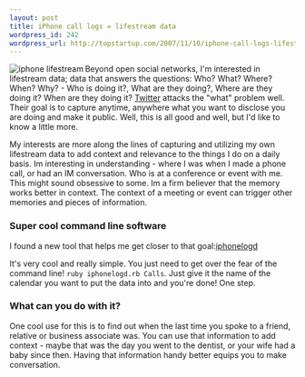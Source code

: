 ```yaml
--- 
layout: post
title: iPhone call logs = lifestream data
wordpress_id: 242
wordpress_url: http://topstartup.com/2007/11/10/iphone-call-logs-lifestream-data/
---
```

<a href="http://img219.imageshack.us/img219/7262/phonecalaq6.png"><img src="http://img77.imageshack.us/img77/2352/phonecalthumbqz3.png" alt="iphone lifestream" align="left"/></a>Beyond open social networks, I'm interested in lifestream data; data that answers the questions: Who? What? Where? When? Why? - Who is doing it?, What are they doing?, Where are they doing it? When are they doing it? <a href="http://twitter.com/topstartup">Twitter</a> attacks the "what" problem well. Their goal is to capture anytime, anywhere what you want to disclose you are doing and make it public. Well, this is all good and well, but I'd like to know a little more.<!--more-->

My interests are more along the lines of capturing and utilizing my own lifestream data to add context and relevance to the things I do on a daily basis. Im interesting in understanding - where I was when I made a phone call, or had an IM conversation. Who is at a conference or event with me. This might sound obsessive to some. Im a firm believer that the memory works better in context. The context of a meeting or event can trigger other memories and pieces of information.

<h3>Super cool command line software</h3>
I found a new tool that helps me get closer to that goal:<a href="http://code.google.com/p/iphonelogd/">iphonelogd</a>

It's very cool and really simple. You just need to get over the fear of the command line! <code>ruby iphonelogd.rb Calls</code>. Just give it the name of the calendar you want to put the data into and you're done! One step.

<h3>What can you do with it?</h3>
One cool use for this is to find out when the last time you spoke to a friend, relative or business associate was. You can use that information to add context - maybe that was the day you went to the dentist, or your wife had a baby since then. Having that information handy better equips you to make conversation.
